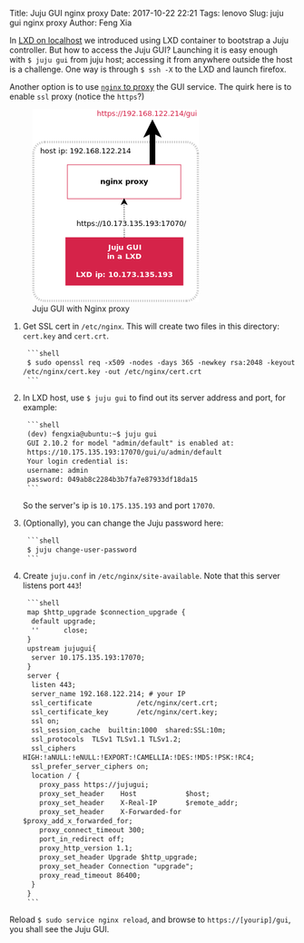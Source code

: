 Title: Juju GUI nginx proxy
Date: 2017-10-22 22:21
Tags: lenovo
Slug: juju gui nginx proxy
Author: Feng Xia


In [LXD on localhost][1] we introduced using
LXD container to bootstrap a Juju controller. 
But how to access the Juju GUI? Launching it is easy
enough with `$ juju gui` from juju host; 
accessing it from anywhere outside
the host is a challenge. One way is through `$ ssh -X` to 
the LXD and launch firefox. 

[1]: {filename}/workspace/openstack/juju%20local%20lxd.md

Another option is to use [`nginx` to proxy][2] the GUI service. The
quirk here is to enable `ssl` proxy (notice the `https`?)

[2]: https://www.nginx.com/resources/admin-guide/reverse-proxy/

<figure class="col s12 center">
  <img src="/images/juju%20gui%20nginx.png"/>
  <figcaption>Juju GUI with Nginx proxy</figcaption>
</figure>


1. Get SSL cert in `/etc/nginx`. This will create two files in this
   directory: `cert.key` and `cert.crt`.

        ```shell
        $ sudo openssl req -x509 -nodes -days 365 -newkey rsa:2048 -keyout /etc/nginx/cert.key -out /etc/nginx/cert.crt
        ```

2. In LXD host, use `$ juju gui` to find out its server address and
   port, for example:

        ```shell
        (dev) fengxia@ubuntu:~$ juju gui
        GUI 2.10.2 for model "admin/default" is enabled at:
        https://10.175.135.193:17070/gui/u/admin/default
        Your login credential is:
        username: admin
        password: 049ab8c2284b3b7fa7e87933df18da15
        ```
    
    So the server's ip is `10.175.135.193` and port `17070`.

2. (Optionally), you can change the Juju password here:

        ```shell
        $ juju change-user-password
        ```
    
2. Create `juju.conf` in `/etc/nginx/site-available`. Note that this
   server listens port `443`!

        ```shell
        map $http_upgrade $connection_upgrade {
         default upgrade;
         ''      close;
        }
        upstream jujugui{
         server 10.175.135.193:17070;
        }
        server {
         listen 443;
         server_name 192.168.122.214; # your IP
         ssl_certificate           /etc/nginx/cert.crt;
         ssl_certificate_key       /etc/nginx/cert.key;
         ssl on;
         ssl_session_cache  builtin:1000  shared:SSL:10m;
         ssl_protocols  TLSv1 TLSv1.1 TLSv1.2;
         ssl_ciphers HIGH:!aNULL:!eNULL:!EXPORT:!CAMELLIA:!DES:!MD5:!PSK:!RC4;
         ssl_prefer_server_ciphers on;
         location / {
           proxy_pass https://jujugui;
           proxy_set_header    Host            $host;
           proxy_set_header    X-Real-IP       $remote_addr;
           proxy_set_header    X-Forwarded-for  $proxy_add_x_forwarded_for;
           proxy_connect_timeout 300;
           port_in_redirect off;
           proxy_http_version 1.1;
           proxy_set_header Upgrade $http_upgrade;
           proxy_set_header Connection "upgrade";
           proxy_read_timeout 86400;
         }
        }
        ```

Reload `$ sudo service nginx reload`, and browse to
`https://[yourip]/gui`, you shall see the Juju GUI.
